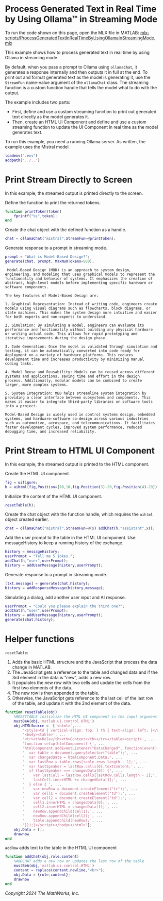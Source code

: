 
# Process Generated Text in Real Time by Using Ollama™ in Streaming Mode

To run the code shown on this page, open the MLX file in MATLAB: [mlx-scripts/ProcessGeneratedTextInRealTimeByUsingOllamaInStreamingMode.mlx](mlx-scripts/ProcessGeneratedTextInRealTimeByUsingOllamaInStreamingMode.mlx) 

This example shows how to process generated text in real time by using Ollama in streaming mode.


By default, when you pass a prompt to Ollama using `ollamaChat`, it generates a response internally and then outputs it in full at the end. To print out and format generated text as the model is generating it, use the `StreamFun` name\-value argument of the `ollamaChat` class. The streaming function is a custom function handle that tells the model what to do with the output.


The example includes two parts:

-  First, define and use a custom streaming function to print out generated text directly as the model generates it. 
-  Then, create an HTML UI Component and define and use a custom streaming function to update the UI Component in real time as the model generates text. 

To run this example, you need a running Ollama server. As written, the example uses the Mistral model.

```matlab
loadenv(".env")
addpath('../..')
```
# Print Stream Directly to Screen

In this example, the streamed output is printed directly to the screen. 


Define the function to print the returned tokens. 

```matlab
function printToken(token)
    fprintf("%s",token);
end
```

Create the chat object with the defined function as a handle. 

```matlab
chat = ollamaChat("mistral",StreamFun=@printToken);
```

Generate response to a prompt in streaming mode. 

```matlab
prompt = "What is Model-Based Design?";
generate(chat, prompt, MaxNumTokens=500);
```

```matlabTextOutput
 Model-Based Design (MBD) is an approach to system design, engineering, and modeling that uses graphical models to represent the functionality and behavior of systems. It emphasizes the creation of abstract, high-level models before implementing specific hardware or software components.

The key features of Model-Based Design are:

1. Graphical Representation: Instead of writing code, engineers create models using visual diagrams such as flowcharts, block diagrams, or state machines. This makes the system design more intuitive and easier for both experts and non-experts to understand.

2. Simulation: By simulating a model, engineers can evaluate its performance and functionality without building any physical hardware or writing actual code. This allows for rapid prototyping and iterative improvements during the design phase.

3. Code Generation: Once the model is validated through simulation and testing, it can be automatically converted into code ready for deployment on a variety of hardware platforms. This reduces development time and increases productivity by minimizing manual coding tasks.

4. Model Reuse and Reusability: Models can be reused across different systems and applications, saving time and effort in the design process. Additionally, modular models can be combined to create larger, more complex systems.

5. System Integration: MBD helps streamline system integration by providing a clear interface between subsystems and components. This makes it easier to integrate third-party libraries or software tools into a project.

Model-Based Design is widely used in control systems design, embedded systems, and hardware-software co-design across various industries such as automotive, aerospace, and telecommunications. It facilitates faster development cycles, improved system performance, reduced debugging time, and increased reliability.
```
# Print Stream to HTML UI Component

In this example, the streamed output is printed to the HTML component. 


Create the HTML UI component.

```matlab
fig = uifigure;
h = uihtml(fig,Position=[10,10,fig.Position(3)-20,fig.Position(4)-20]);
```

Initialize the content of the HTML UI component.

```matlab
resetTable(h);
```

Create the chat object with the function handle, which requires the `uihtml` object created earlier. 

```matlab
chat = ollamaChat("mistral",StreamFun=@(x) addChat(h,"assistant",x));
```

Add the user prompt to the table in the HTML UI component. Use messageHistory to keep a running history of the exchange.

```matlab
history = messageHistory;
userPrompt = "Tell me 5 jokes.";
addChat(h,"user",userPrompt);
history = addUserMessage(history,userPrompt);
```

Generate response to a prompt in streaming mode. 

```matlab
[txt,message] = generate(chat,history);
history = addResponseMessage(history,message);
```

Simulating a dialog, add another user input and AI response.

```matlab
userPrompt = "Could you please explain the third one?";
addChat(h,"user",userPrompt);
history = addUserMessage(history,userPrompt);
generate(chat,history);
```
# Helper functions

`resetTable`:

1.  Adds the basic HTML structure and the JavaScript that process the data change in MATLAB.
2. The JavaScript gets a reference to the table and changed data and if the 3rd element in the data is "new", adds a new row.
3. It populates the new row with two cells and update the cells from the first two elements of the data.
4. The new row is then appended to the table.
5. Otherwise, the JavaScript gets reference to the last cell of the last row of the table, and update it with the 2nd element of the data.
```matlab
function resetTable(obj)
    %RESETTABLE initialize the HTML UI component in the input argument.  
    mustBeA(obj,'matlab.ui.control.HTML')
    obj.HTMLSource =  ['<html>',...
        '<style>td { vertical-align: top; } th { text-align: left; }</style>', ...
        '<body><table>', ...
        '<tr><th>Role</th><th>Content</th></tr></table><script>', ...
        'function setup(htmlComponent) {', ...
        'htmlComponent.addEventListener("DataChanged", function(event) {', ... 
        '  var table = document.querySelector("table");', ...
        '  var changedData = htmlComponent.Data;', ...
        '  var lastRow = table.rows[table.rows.length - 1];', ...
        '  var lastSpeaker = lastRow.cells[0].textContent;', ...
        '  if (lastSpeaker === changedData[0]) {', ...
        '    var lastCell = lastRow.cells[lastRow.cells.length - 1];', ...
        '    lastCell.innerHTML += changedData[1];', ...
        '  } else { ', ...
        '    var newRow = document.createElement("tr");', ...
        '    var cell1 = document.createElement("td");', ...                    
        '    var cell2 = document.createElement("td");', ...
        '    cell1.innerHTML = changedData[0];', ...
        '    cell2.innerHTML = changedData[1];', ... 
        '    newRow.appendChild(cell1);', ...
        '    newRow.appendChild(cell2);', ...
        '    table.appendChild(newRow);', ...
        '}});}</script></body></html>'];
    obj.Data = [];
    drawnow
end
```

`addRow` adds text to the table in the HTML UI component

```matlab
function addChat(obj,role,content)
    %ADDCHAT adds a new row or updates the last row of the table
    mustBeA(obj,'matlab.ui.control.HTML')
    content = replace(content,newline,"<br>");
    obj.Data = {role,content};
    drawnow
end
```

*Copyright 2024 The MathWorks, Inc.*

